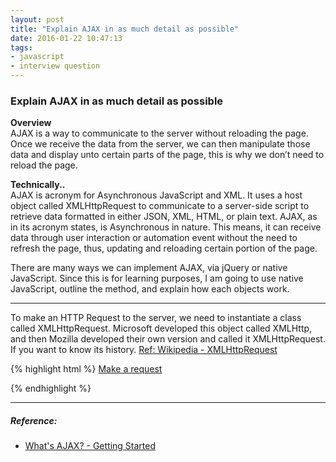 ```yaml
---
layout: post
title: "Explain AJAX in as much detail as possible"
date: 2016-01-22 10:47:13
tags:
- javascript
- interview question
---
```


### Explain AJAX in as much detail as possible

**Overview** <br>
AJAX is a way to communicate to the server without reloading the page. Once we receive the data from the server, we can then manipulate those data and display unto certain parts of the page, this is why we don’t need to reload the page.

**Technically..** <br>
AJAX is acronym for Asynchronous JavaScript and XML. It uses a host object called XMLHttpRequest to communicate to a server-side script to retrieve data formatted in either JSON, XML, HTML, or plain text.
AJAX, as in its acronym states, is Asynchronous in nature. This means, it can receive data through user interaction or automation event without the need to refresh the page, thus, updating and reloading certain portion of the page.

There are many ways we can implement AJAX, via jQuery or native JavaScript. Since this is for learning purposes, I am going to use native JavaScript, outline the method, and explain how each objects work.

-----

To make an HTTP Request to the server, we need to instantiate a class called XMLHttpRequest. Microsoft developed this object called XMLHttp, and then Mozilla developed their own version and called it XMLHttpRequest. If you want to know its history. 
[Ref: Wikipedia - XMLHttpRequest](https://en.wikipedia.org/wiki/XMLHttpRequest)

{% highlight html %}
<span id="ajaxButton" style="cursor: pointer; text-decoration: underline">
  Make a request
</span>

<script type="text/javascript">
  (function() {
    var httpRequest;
    
    document.getElementById("ajaxButton").onclick = function() {
      makeRequest('test.html');
    };

    function makeRequest(url) {
      httpRequest = new XMLHttpRequest();

      if (!httpRequest) {
        alert('Giving up :( Cannot create an XMLHTTP instance');
        return false;
      }
      httpRequest.onreadystatechange = alertContents;
      httpRequest.open('GET', url);
      httpRequest.send();
    }

    function alertContents() {
      if (httpRequest.readyState === XMLHttpRequest.DONE) {
        if (httpRequest.status === 200) {
          alert(httpRequest.responseText);
        } else {
          alert('There was a problem with the request.');
        }
      }
    }
  })();
</script>
{% endhighlight %}

-----

##### **Reference:**
- [What's AJAX? - Getting Started](https://developer.mozilla.org/en-US/docs/AJAX/Getting_Started)
